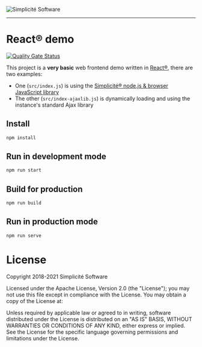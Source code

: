 ![Simplicit&eacute; Software](https://www.simplicite.io/resources/logos/logo250-grey.png)
* * *

React&reg; demo
===============

[![Quality Gate Status](https://sonarcloud.io/api/project_badges/measure?project=simplicitesoftware_react-demo&metric=alert_status)](https://sonarcloud.io/dashboard?id=simplicitesoftware_react-demo)

This project is a **very basic** web frontend demo written in [React&reg;](https://reactjs.org/), there are two examples:

- One (`src/index.js`) is using the [Simplicit&eacute;&reg; node.js &amp; browser JavaScript library](https://github.com/simplicitesoftware/nodejs-api)
- The other (`src/index-ajaxlib.js`) is dynamically loading and using the instance's standard Ajax library

Install
-------

```bash
npm install
```

Run in development mode
------------------------

```bash
npm run start
```

Build for production
--------------------

```bash
npm run build
```

Run in production mode
----------------------

```bash
npm run serve
```

License
=======

Copyright 2018-2021 Simplicit&eacute; Software

Licensed under the Apache License, Version 2.0 (the "License");
you may not use this file except in compliance with the License.
You may obtain a copy of the License at:

[](http://www.apache.org/licenses/LICENSE-2.0)

Unless required by applicable law or agreed to in writing, software
distributed under the License is distributed on an "AS IS" BASIS,
WITHOUT WARRANTIES OR CONDITIONS OF ANY KIND, either express or implied.
See the License for the specific language governing permissions and
limitations under the License.
